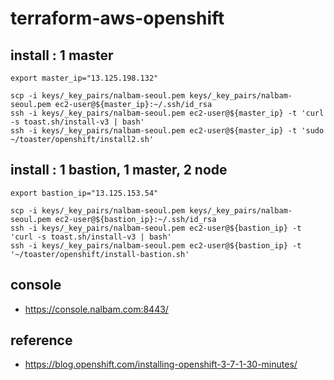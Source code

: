 # terraform-aws-openshift

## install : 1 master
```
export master_ip="13.125.198.132"

scp -i keys/_key_pairs/nalbam-seoul.pem keys/_key_pairs/nalbam-seoul.pem ec2-user@${master_ip}:~/.ssh/id_rsa
ssh -i keys/_key_pairs/nalbam-seoul.pem ec2-user@${master_ip} -t 'curl -s toast.sh/install-v3 | bash'
ssh -i keys/_key_pairs/nalbam-seoul.pem ec2-user@${master_ip} -t 'sudo ~/toaster/openshift/install2.sh'
```

## install : 1 bastion, 1 master, 2 node
```
export bastion_ip="13.125.153.54"

scp -i keys/_key_pairs/nalbam-seoul.pem keys/_key_pairs/nalbam-seoul.pem ec2-user@${bastion_ip}:~/.ssh/id_rsa
ssh -i keys/_key_pairs/nalbam-seoul.pem ec2-user@${bastion_ip} -t 'curl -s toast.sh/install-v3 | bash'
ssh -i keys/_key_pairs/nalbam-seoul.pem ec2-user@${bastion_ip} -t '~/toaster/openshift/install-bastion.sh'
```

## console
* https://console.nalbam.com:8443/

## reference
* https://blog.openshift.com/installing-openshift-3-7-1-30-minutes/

